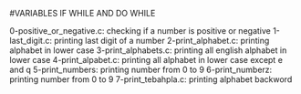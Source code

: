 #VARIABLES IF WHILE AND DO WHILE


0-positive_or_negative.c: checking if a number is positive or negative
1-last_digit.c: printing last digit of a number
2-print_alphabet.c: printing alphabet in lower case
3-print_alphabets.c: printing all english alphabet in lower case
4-print_alpabet.c: printing all alphabet in lower case except e and q
5-print_numbers: printing number from 0 to 9
6-print_numberz: printing number from 0 to 9
7-print_tebahpla.c: printing alphabet backword
